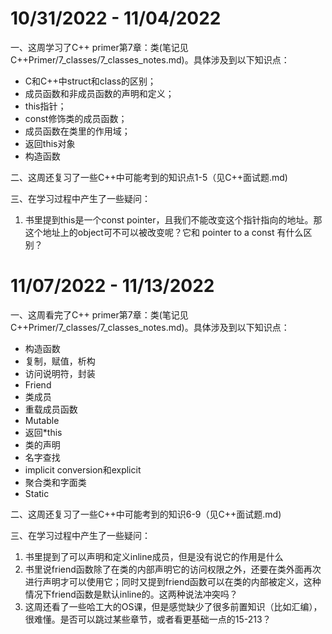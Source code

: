# 10/31/2022 - 11/04/2022

一、这周学习了C++ primer第7章：类(笔记见C++Primer/7_classes/7_classes_notes.md)。具体涉及到以下知识点：

- C和C++中struct和class的区别；
- 成员函数和非成员函数的声明和定义；
- this指针；
- const修饰类的成员函数；
- 成员函数在类里的作用域；
- 返回this对象
- 构造函数


二、这周还复习了一些C++中可能考到的知识点1-5（见C++面试题.md)

三、在学习过程中产生了一些疑问：

1. 书里提到this是一个const pointer，且我们不能改变这个指针指向的地址。那这个地址上的object可不可以被改变呢？它和 pointer to a const 有什么区别？



# 11/07/2022 - 11/13/2022

一、这周看完了C++ primer第7章：类(笔记见C++Primer/7_classes/7_classes_notes.md)。具体涉及到以下知识点：

- 构造函数
- 复制，赋值，析构
- 访问说明符，封装
- Friend
- 类成员
- 重载成员函数
- Mutable
- 返回*this
- 类的声明
- 名字查找
- implicit conversion和explicit
- 聚合类和字面类
- Static

二、这周还复习了一些C++中可能考到的知识6-9（见C++面试题.md)


三、在学习过程中产生了一些疑问：

1. 书里提到了可以声明和定义inline成员，但是没有说它的作用是什么
2. 书里说friend函数除了在类的内部声明它的访问权限之外，还要在类外面再次进行声明才可以使用它；同时又提到friend函数可以在类的内部被定义，这种情况下friend函数是默认inline的。这两种说法冲突吗？
3. 这周还看了一些哈工大的OS课，但是感觉缺少了很多前置知识（比如汇编），很难懂。是否可以跳过某些章节，或者看更基础一点的15-213？